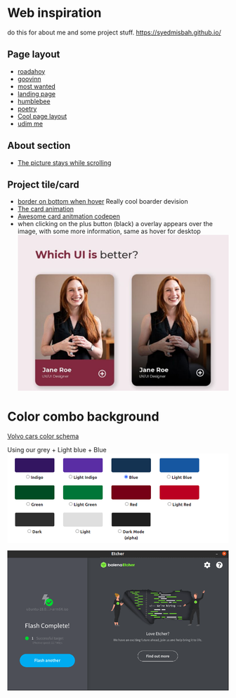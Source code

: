# Web inspiration

do this for about me and some project stuff.
https://syedmisbah.github.io/


## Page layout
- [roadahoy](https://roadahoy.com/travels)
- [goovinn](https://www.goovinn.se/)
- [most wanted](https://www.react-most-wanted.com/)
- [landing page](https://github.com/front10/landing-page-create-react-app)
- [humblebee](https://www.humblebee.se/)
- [poetry](https://python-poetry.org/)
- [Cool page layout](https://www.paloaltonetworks.com/prisma/cloud/cloud-workload-protection-platform)
- [udim me](https://udim.me/)

## About section
- [The picture stays while scrolling](https://www.paloaltonetworks.com/prisma/cloud/cloud-workload-protection-platform)

## Project tile/card
- [border on bottom when hover](https://moderncss.dev/the-3-css-methods-for-adding-element-borders/) Really cool boarder devision
- [The card animation](https://www.framer.com/motion/)
- [Awesome card anitmation codepen](https://codesandbox.io/s/app-store-ui-using-react-and-framer-motion-ecgc2?file=/src/index.tsx)
- when clicking on the plus button (black) a overlay appears over the image, with some more information, same as hover for desktop ![Cool project tile](./src/images/project_tile.png)

# Color combo background

[Volvo cars color schema](https://design.volvocars.com/colour/brand-colours/)

Using our grey + Light blue + Blue
![Backgournd Color combination](./src/images/background_color_inspiration.png)

![Backgournd color](./src/images/background_combo.png)
